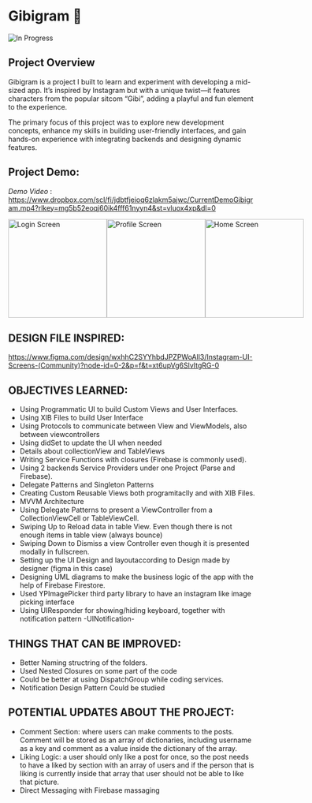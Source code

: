 # Gibigram 🚧
![In Progress](https://img.shields.io/badge/Project-In%20Progress-yellow?style=for-the-badge)

## Project Overview
Gibigram is a project I built to learn and experiment with developing a mid-sized app. It’s inspired by Instagram but with a unique twist—it features characters from the popular sitcom “Gibi”, adding a playful and fun element to the experience.

The primary focus of this project was to explore new development concepts, enhance my skills in building user-friendly interfaces, and gain hands-on experience with integrating backends and designing dynamic features.

## Project Demo:

_*Demo Video*_ :  https://www.dropbox.com/scl/fi/jdbtfjeioq6zlakm5ajwc/CurrentDemoGibigram.mp4?rlkey=mg5b52eoqj60ik4fff61nyyn4&st=vluox4xp&dl=0

<div style="display: flex; justify-content: space-around;">
  <img src="https://github.com/user-attachments/assets/6b7666fc-f80a-4438-be47-c5fa5acff31e" alt="Login Screen" width="200">
  <img src="https://github.com/user-attachments/assets/9a6dcd1e-e876-4309-a7c2-c65b142c9ab4" alt="Profile Screen" width="200">
  <img src="https://github.com/user-attachments/assets/c2029f2f-fb3f-4ac3-bbc7-30f3006f1a6a" alt="Home Screen" width="200">
</div>

## DESIGN FILE INSPIRED: 
https://www.figma.com/design/wxhhC2SYYhbdJPZPWoAll3/Instagram-UI-Screens-(Community)?node-id=0-2&p=f&t=xt6upVg6SlvItgRG-0

## OBJECTIVES LEARNED:
- Using Programmatic UI to build Custom Views and User Interfaces.
- Using XIB Files to build User Interface
- Using Protocols to communicate between View and ViewModels, also between viewcontrollers
- Using didSet to update the UI when needed
- Details about collectionView and TableViews
- Writing Service Functions with closures (Firebase is commonly used).
- Using 2 backends Service Providers under one Project (Parse and Firebase).
- Delegate Patterns and Singleton Patterns
- Creating Custom Reusable Views both programitaclly and with XIB Files.
- MVVM Architecture
- Using Delegate Patterns to present a ViewController from a CollectionViewCell or TableViewCell.
- Swiping Up to Reload data in table View. Even though there is not enough items in table view (always bounce)
- Swiping Down to Dismiss a view Controller even though it is presented modally in fullscreen.
- Setting up the UI Design and layoutaccording to Design made by designer (figma in this case)
- Designing UML diagrams to make the business logic of the app with the help of Firebase Firestore.
- Used YPImagePicker third party library to have an instagram like image picking interface
- Using UIResponder for showing/hiding keyboard, together with notification pattern -UINotification- 



## THINGS THAT CAN BE IMPROVED:
* Better Naming structring of the folders.
* Used Nested Closures on some part of the code
* Could be better at using DispatchGroup while coding services.
* Notification Design Pattern Could be studied

## POTENTIAL UPDATES ABOUT THE PROJECT:
* Comment Section: where users can make comments to the posts. Comment will be stored as an array of dictionaries, including username as a key and comment as a value inside the dictionary of the array.
* Liking Logic: a user should only like a post for once, so the post needs to have a liked by section with an array of users and if the person that is liking is currently inside that array that user should not be able to like that picture.
* Direct Messaging with Firebase massaging
